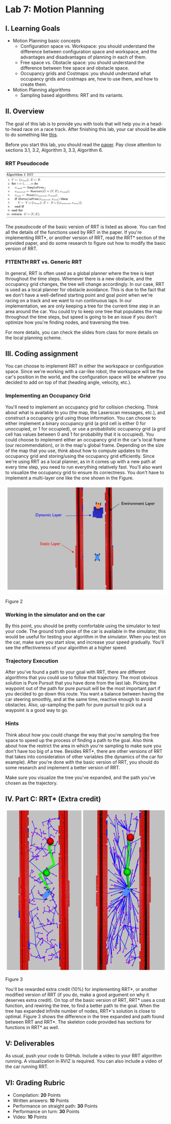 # Lab 7: Motion Planning

## I. Learning Goals

- Motion Planning basic concepts
  * Configuration space vs. Workspace: you should understand the difference between configuration space and workspace, and the advantages and disadvantages of planning in each of them.
  * Free space vs. Obstacle space: you should understand the difference between free space and obstacle space.
  * Occupancy grids and Costmaps: you should understand what occupancy grids and costmaps are, how to use them, and how to create them.
- Motion Planning algorithms
  * Sampling based algorithms: RRT and its variants.

## II. Overview

The goal of this lab is to provide you with tools that will help you in a head-to-head race on a race track. After finishing this lab, your car should be able to do something like [this](https://www.youtube.com/watch?v=llHCRqwIllM).

Before you start this lab, you should read the [paper](https://arxiv.org/pdf/1105.1186.pdf). Pay close attention to sections 3.1, 3.2, Algorithm 3, 3.3, Algorithm 6.

### RRT Pseudocode

![rrt_algo](imgs/rrt_algo.png)

The pseudocode of the basic version of RRT is listed as above. You can find all the details of the functions used by RRT in the paper. If you're implementing RRT*, or another version of RRT, read the RRT* section of the provided paper, and do some research to figure out how to modify the basic version of RRT.

### F1TENTH RRT vs. Generic RRT

In general, RRT is often used as a global planner where the tree is kept throughout the time steps. Whenever there is a new obstacle, and the occupancy grid changes, the tree will change accordingly. In our case, RRT is used as a local planner for obstacle avoidance. This is due to the fact that we don't have a well-defined starting point and goal point when we're racing on a track and we want to run continuous laps. In our implementation, we are only keeping a tree for the current time step in an area around the car. You could try to keep one tree that populates the map throughout the time steps, but speed is going to be an issue if you don't optimize how you're finding nodes, and traversing the tree.

For more details, you can check the slides from class for more details on the local planning scheme.

## III. Coding assignment

You can choose to implement RRT in either the workspace or configuration space. Since we're working with a car-like robot, the workspace will be the car's position in the world, and the configuration space will be whatever you decided to add on top of that (heading angle, velocity, etc.).

### Implementing an Occupancy Grid

You'll need to implement an occupancy grid for collision checking. Think about what is available to you (the map, the Laserscan messages, etc.), and construct a occupancy grid using those information. You can choose to either implement a binary occupancy grid (a grid cell is either 0 for unoccupied, or 1 for occupied), or use a probabilistic occupancy grid (a grid cell has values between 0 and 1 for probability that it is occupied). You could choose to implement either an occupancy grid in the car's local frame (our recommendation), or in the map's global frame. Depending on the size of the map that you use, think about how to compute updates to the occupancy grid and storing/using the occupancy grid efficiently. Since we're using RRT as a local planner, as in it comes up with a new path at every time step, you need to run everything relatively fast.  You'll also want to visualize the occupancy grid to ensure its correctness. You don't have to implement a multi-layer one like the one shown in the Figure.

![grid](imgs/grid.png)


Figure 2

### Working in the simulator and on the car

By this point, you should be pretty comfortable using the simulator to test your code. The ground truth pose of the car is available in the simulator, this would be useful for testing your algorithm in the simulator. When you test on the car, make sure you start slow, and increase your speed gradually. You'll see the effectiveness of your algorithm at a higher speed.

### Trajectory Execution

After you've found a path to your goal with RRT, there are different algorithms that you could use to follow that trajectory. The most obvious solution is Pure Pursuit that you have done from the last lab. Picking the waypoint out of the path for pure pursuit will be the most important part if you decided to go down this route. You want a balance between having the car steering smoothly, and at the same time, reactive enough to avoid obstacles. Also, up-sampling the path for pure pursuit to pick out a waypoint is a good way to go.

### Hints

Think about how you could change the way that you're sampling the free space to speed up the process of finding a path to the goal. Also think about how the restrict the area in which you're sampling to make sure you don't have too big of a tree. Besides RRT*, there are other versions of RRT that takes into consideration of other variables (the dynamics of the car for example). After you're done with the basic version of RRT, you should do some research and implement a better version of RRT.

Make sure you visualize the tree you've expanded, and the path you've chosen as the trajectory.


## IV. Part C: RRT* (Extra credit)

![rrt](imgs/rrt.png)

Figure 3

You'll be rewarded extra credit (10%) for implementing RRT*, or another modified version of RRT (if you do, make a good argument on why it deserves extra credit). On top of the basic version of RRT, RRT* uses a cost function, and rewiring the tree, to find a better path to the goal. When the tree has expanded infinite number of nodes, RRT*'s solution is close to optimal. Figure 3 shows the difference in the tree expanded and path found between RRT and RRT*. The skeleton code provided has sections for functions in RRT* as well.

## V: Deliverables
As usual, push your code to GitHub.
Include a video to your RRT algorithm running. A visualization in RVIZ is required. You can also include a video of the car running RRT.

## VI: Grading Rubric
- Compilation: **20** Points
- Written answers: **10** Points
- Performance on straight path: **30** Points
- Performance on turn: **30** Points
- Video: **10** Points
